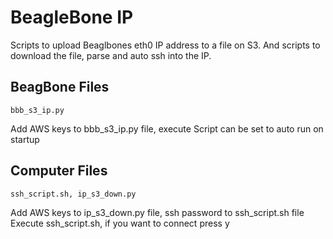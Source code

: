 
# BeagleBone IP

Scripts to upload Beaglbones eth0 IP address to a file on S3. And scripts to download the file, parse and auto ssh into the IP.

## BeagBone Files
```
bbb_s3_ip.py
```
Add AWS keys to bbb_s3_ip.py file, execute
Script can be set to auto run on startup

## Computer Files
```
ssh_script.sh, ip_s3_down.py
```
Add AWS keys to ip_s3_down.py file, ssh password to ssh_script.sh file
Execute ssh_script.sh, if you want to connect press y 
